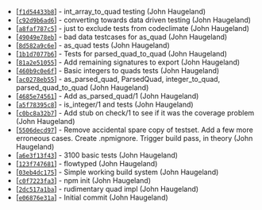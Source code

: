 * [[`f1d54433b8`](https://github.com/StoneCypher/is_ipv4/commit/f1d54433b8)] - int_array_to_quad testing (John Haugeland) 
* [[`c92d9b6ad6`](https://github.com/StoneCypher/is_ipv4/commit/c92d9b6ad6)] - converting towards data driven testing (John Haugeland) 
* [[`a8faf787c5`](https://github.com/StoneCypher/is_ipv4/commit/a8faf787c5)] - just to exclude tests from codeclimate (John Haugeland) 
* [[`49049e78eb`](https://github.com/StoneCypher/is_ipv4/commit/49049e78eb)] - bad data testcases for as_quad (John Haugeland) 
* [[`8d582a9c6e`](https://github.com/StoneCypher/is_ipv4/commit/8d582a9c6e)] - as_quad tests (John Haugeland) 
* [[`1b1d7077b6`](https://github.com/StoneCypher/is_ipv4/commit/1b1d7077b6)] - Tests for parsed_quad_to_quad (John Haugeland) 
* [[`81a2e51055`](https://github.com/StoneCypher/is_ipv4/commit/81a2e51055)] - Add remaining signatures to export (John Haugeland) 
* [[`460b9c0e6f`](https://github.com/StoneCypher/is_ipv4/commit/460b9c0e6f)] - Basic integers to quads tests (John Haugeland) 
* [[`ac0278eb55`](https://github.com/StoneCypher/is_ipv4/commit/ac0278eb55)] - as_parsed_quad, ParsedQuad, integer_to_quad, parsed_quad_to_quad (John Haugeland) 
* [[`4685e74561`](https://github.com/StoneCypher/is_ipv4/commit/4685e74561)] - Add as_parsed_quad/1 (John Haugeland) 
* [[`a5f78395c8`](https://github.com/StoneCypher/is_ipv4/commit/a5f78395c8)] - is_integer/1 and tests (John Haugeland) 
* [[`c0bc8a32b7`](https://github.com/StoneCypher/is_ipv4/commit/c0bc8a32b7)] - Add stub on check/1 to see if it was the coverage problem (John Haugeland) 
* [[`5506decd97`](https://github.com/StoneCypher/is_ipv4/commit/5506decd97)] - Remove accidental spare copy of testset.  Add a few more erroneous cases.  Create .npmignore.  Trigger build pass, in theory (John Haugeland) 
* [[`a6e3f13f43`](https://github.com/StoneCypher/is_ipv4/commit/a6e3f13f43)] - 3100 basic tests (John Haugeland) 
* [[`123f747681`](https://github.com/StoneCypher/is_ipv4/commit/123f747681)] - flowtyped (John Haugeland) 
* [[`03eb4dc175`](https://github.com/StoneCypher/is_ipv4/commit/03eb4dc175)] - Simple working build system (John Haugeland) 
* [[`c0f7223fa3`](https://github.com/StoneCypher/is_ipv4/commit/c0f7223fa3)] - npm init (John Haugeland) 
* [[`2dc517a1ba`](https://github.com/StoneCypher/is_ipv4/commit/2dc517a1ba)] - rudimentary quad impl (John Haugeland) 
* [[`e06876e31a`](https://github.com/StoneCypher/is_ipv4/commit/e06876e31a)] - Initial commit (John Haugeland) 
